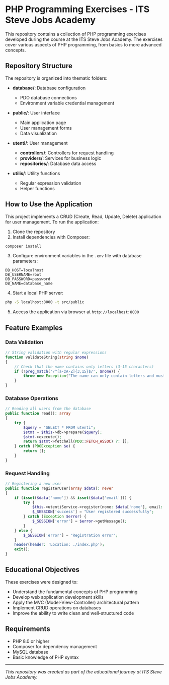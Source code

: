# PHP Programming Exercises - ITS Steve Jobs Academy

This repository contains a collection of PHP programming exercises developed during the course at the ITS Steve Jobs Academy. The exercises cover various aspects of PHP programming, from basics to more advanced concepts.

## Repository Structure

The repository is organized into thematic folders:

- **database/**: Database configuration
  - PDO database connections
  - Environment variable credential management

- **public/**: User interface
  - Main application page
  - User management forms
  - Data visualization

- **utenti/**: User management
  - **controllers/**: Controllers for request handling
  - **providers/**: Services for business logic
  - **repositories/**: Database data access

- **utilis/**: Utility functions
  - Regular expression validation
  - Helper functions

## How to Use the Application

This project implements a CRUD (Create, Read, Update, Delete) application for user management. To run the application:

1. Clone the repository
2. Install dependencies with Composer:
```bash
composer install
```
3. Configure environment variables in the `.env` file with database parameters:
```
DB_HOST=localhost
DB_USERNAME=root
DB_PASSWORD=password
DB_NAME=database_name
```
4. Start a local PHP server:
```bash
php -S localhost:8000 -t src/public
```
5. Access the application via browser at `http://localhost:8000`

## Feature Examples

### Data Validation
```php
// String validation with regular expressions
function validateString(string $nome)
{
    // Check that the name contains only letters (3-15 characters)
    if (!preg_match('/^[a-zA-Z]{3,15}$/', $nome)) {
        throw new Exception("The name can only contain letters and must be between 3 and 15 characters!");
    }
}
```

### Database Operations
```php
// Reading all users from the database
public function read(): array
{
    try {
        $query = "SELECT * FROM utenti";
        $stmt = $this->db->prepare($query);
        $stmt->execute();
        return $stmt->fetchAll(PDO::FETCH_ASSOC) ?: [];
    } catch (PDOException $e) {
        return [];
    }
}
```

### Request Handling
```php
// Registering a new user
public function registerUser(array $data): never
{
    if (isset($data['nome']) && isset($data['email'])) {
        try {
            $this->utentiService->register(nome: $data['nome'], email: $data['email']);
            $_SESSION['success'] = "User registered successfully";
        } catch (Exception $error) {
            $_SESSION['error'] = $error->getMessage();
        }
    } else {
        $_SESSION['error'] = "Registration error";
    }
    header(header: 'Location: ./index.php');
    exit();
}
```

## Educational Objectives

These exercises were designed to:
- Understand the fundamental concepts of PHP programming
- Develop web application development skills
- Apply the MVC (Model-View-Controller) architectural pattern
- Implement CRUD operations on databases
- Improve the ability to write clean and well-structured code

## Requirements

- PHP 8.0 or higher
- Composer for dependency management
- MySQL database
- Basic knowledge of PHP syntax

---

*This repository was created as part of the educational journey at ITS Steve Jobs Academy.*